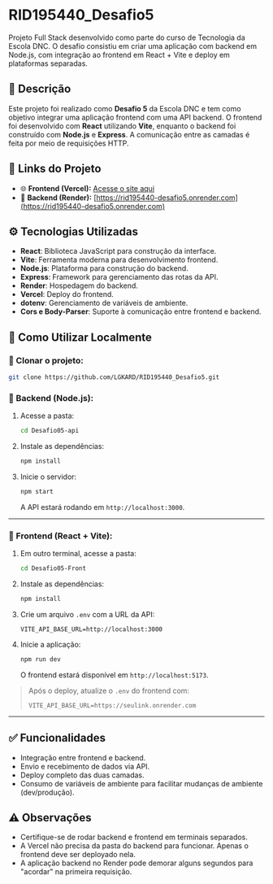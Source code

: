 # RID195440_Desafio5

Projeto Full Stack desenvolvido como parte do curso de Tecnologia da Escola DNC. O desafio consistiu em criar uma aplicação com backend em Node.js, com integração ao frontend em React + Vite e deploy em plataformas separadas.

## 📌 Descrição

Este projeto foi realizado como **Desafio 5** da Escola DNC e tem como objetivo integrar uma aplicação frontend com uma API backend. O frontend foi desenvolvido com **React** utilizando **Vite**, enquanto o backend foi construído com **Node.js** e **Express**. A comunicação entre as camadas é feita por meio de requisições HTTP.

## 🔗 Links do Projeto

- 🌐 **Frontend (Vercel):** [Acesse o site aqui](https://rid-195440-desafio5.vercel.app/)
- 🔧 **Backend (Render):** [https://rid195440-desafio5.onrender.com](https://rid195440-desafio5.onrender.com)


## ⚙️ Tecnologias Utilizadas

- **React**: Biblioteca JavaScript para construção da interface.
- **Vite**: Ferramenta moderna para desenvolvimento frontend.
- **Node.js**: Plataforma para construção do backend.
- **Express**: Framework para gerenciamento das rotas da API.
- **Render**: Hospedagem do backend.
- **Vercel**: Deploy do frontend.
- **dotenv**: Gerenciamento de variáveis de ambiente.
- **Cors e Body-Parser**: Suporte à comunicação entre frontend e backend.

## 🚀 Como Utilizar Localmente

### 🔹 Clonar o projeto:

```bash
git clone https://github.com/LGKARD/RID195440_Desafio5.git
```

### 🔹 Backend (Node.js):

1. Acesse a pasta:

   ```bash
   cd Desafio05-api
   ```

2. Instale as dependências:

   ```bash
   npm install
   ```

3. Inicie o servidor:

   ```bash
   npm start
   ```

   A API estará rodando em `http://localhost:3000`.

---

### 🔹 Frontend (React + Vite):

1. Em outro terminal, acesse a pasta:

   ```bash
   cd Desafio05-Front
   ```

2. Instale as dependências:

   ```bash
   npm install
   ```

3. Crie um arquivo `.env` com a URL da API:

   ```env
   VITE_API_BASE_URL=http://localhost:3000
   ```

4. Inicie a aplicação:

   ```bash
   npm run dev
   ```

   O frontend estará disponível em `http://localhost:5173`.

> Após o deploy, atualize o `.env` do frontend com:
>
> ```env
> VITE_API_BASE_URL=https://seulink.onrender.com
> ```

---

## ✅ Funcionalidades

- Integração entre frontend e backend.
- Envio e recebimento de dados via API.
- Deploy completo das duas camadas.
- Consumo de variáveis de ambiente para facilitar mudanças de ambiente (dev/produção).

## ⚠️ Observações

- Certifique-se de rodar backend e frontend em terminais separados.
- A Vercel não precisa da pasta do backend para funcionar. Apenas o frontend deve ser deployado nela.
- A aplicação backend no Render pode demorar alguns segundos para "acordar" na primeira requisição.
